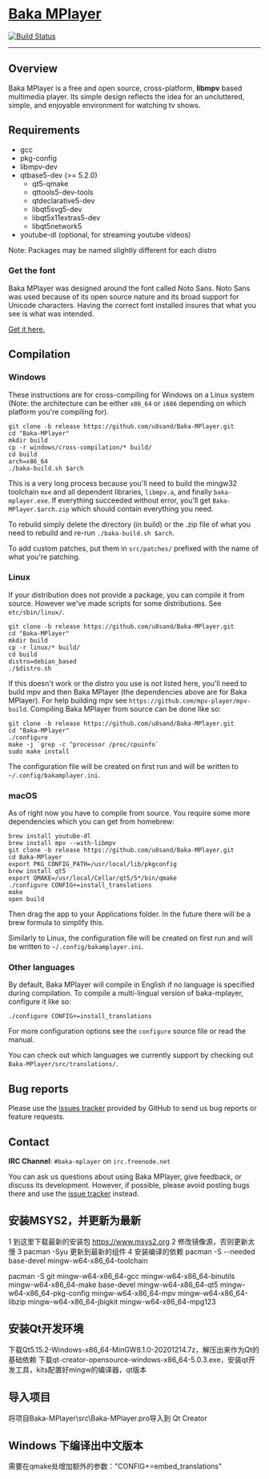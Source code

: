 # [Baka MPlayer](http://bakamplayer.u8sand.net)

[![Build Status](https://travis-ci.org/u8sand/Baka-MPlayer.svg?branch=master)](https://travis-ci.org/u8sand/Baka-MPlayer)

--------------


## Overview

Baka MPlayer is a free and open source, cross-platform, **libmpv** based multimedia player.
Its simple design reflects the idea for an uncluttered, simple, and enjoyable environment for watching tv shows.


## Requirements

* gcc
* pkg-config
* libmpv-dev
* qtbase5-dev (>= 5.2.0)
  * qt5-qmake
  * qttools5-dev-tools
  * qtdeclarative5-dev
  * libqt5svg5-dev
  * libqt5x11extras5-dev
  * libqt5network5
* youtube-dl (optional, for streaming youtube videos)

Note: Packages may be named slightly different for each distro

### Get the font

Baka MPlayer was designed around the font called Noto Sans. Noto Sans was used because of its open source nature and its broad support for Unicode characters. Having the correct font installed insures that what you see is what was intended.

[Get it here.](https://www.google.com/get/noto/#sans-lgc)


## Compilation

### Windows

These instructions are for cross-compiling for Windows on a Linux system (Note: the architecture can be either `x86_64` or `i686` depending on which platform you're compiling for).
```
git clone -b release https://github.com/u8sand/Baka-MPlayer.git
cd "Baka-MPlayer"
mkdir build
cp -r windows/cross-compilation/* build/
cd build
arch=x86_64
./baka-build.sh $arch
```
This is a very long process because you'll need to build the mingw32 toolchain `mxe` and all dependent libraries, `libmpv.a`, and finally `baka-mplayer.exe`. If everything succeeded without error, you'll get `Baka-MPlayer.$arch.zip` which should contain everything you need.

To rebuild simply delete the directory (in build) or the .zip file of what you need to rebuild and re-run `./baka-build.sh $arch`.

To add custom patches, put them in `src/patches/` prefixed with the name of what you're patching.

### Linux

If your distribution does not provide a package, you can compile it from source.
However we've made scripts for some distributions. See `etc/sbin/linux/`.
```
git clone -b release https://github.com/u8sand/Baka-MPlayer.git
cd "Baka-MPlayer"
mkdir build
cp -r linux/* build/
cd build
distro=debian_based
./$distro.sh
```
If this doesn't work or the distro you use is not listed here, you'll need to build mpv and then Baka MPlayer (the dependencies above are for Baka MPlayer). For help building mpv see `https://github.com/mpv-player/mpv-build`. Compiling Baka MPlayer from source can be done like so:
```
git clone -b release https://github.com/u8sand/Baka-MPlayer.git
cd "Baka-MPlayer"
./configure
make -j `grep -c ^processor /proc/cpuinfo`
sudo make install
```
The configuration file will be created on first run and will be written to `~/.config/bakamplayer.ini`.

### macOS

As of right now you have to compile from source.
You require some more dependencies which you can get from homebrew:
```
brew install youtube-dl
brew install mpv --with-libmpv
git clone -b release https://github.com/u8sand/Baka-MPlayer.git
cd Baka-MPlayer
export PKG_CONFIG_PATH=/usr/local/lib/pkgconfig
brew install qt5
export QMAKE=/usr/local/Cellar/qt5/5*/bin/qmake
./configure CONFIG+=install_translations
make
open build
```
Then drag the app to your Applications folder.
In the future there will be a brew formula to simplify this.

Similarly to Linux, the configuration file will be created on first run and will be written to `~/.config/bakamplayer.ini`.

### Other languages

By default, Baka MPlayer will compile in English if no language is specified during compilation. To compile a multi-lingual version of baka-mplayer, configure it like so:

    ./configure CONFIG+=install_translations

For more configuration options see the `configure` source file or read the manual.

You can check out which languages we currently support by checking out `Baka-MPlayer/src/translations/`.


## Bug reports

Please use the [issues tracker](https://github.com/u8sand/Baka-MPlayer/issues) provided by GitHub to send us bug reports or feature requests.


## Contact

**IRC Channel**: `#baka-mplayer` on `irc.freenode.net`

You can ask us questions about using Baka MPlayer, give feedback, or discuss its development.
However, if possible, please avoid posting bugs there and use the [issue tracker](https://github.com/u8sand/Baka-MPlayer/issues) instead.

## 安装MSYS2，并更新为最新
1 到这里下载最新的安装包 https://www.msys2.org
2 修改镜像源，否则更新太慢
3 pacman -Syu 更新到最新的组件 
4 安装编译的依赖
pacman -S --needed base-devel mingw-w64-x86_64-toolchain

pacman -S  git mingw-w64-x86_64-gcc mingw-w64-x86_64-binutils mingw-w64-x86_64-make base-devel mingw-w64-x86_64-qt5 mingw-w64-x86_64-pkg-config mingw-w64-x86_64-mpv mingw-w64-x86_64-libzip mingw-w64-x86_64-jbigkit mingw-w64-x86_64-mpg123

## 安装Qt开发环境
下载Qt5.15.2-Windows-x86_64-MinGW8.1.0-20201214.7z，解压出来作为Qt的基础依赖
下载qt-creator-opensource-windows-x86_64-5.0.3.exe，安装qt开发工具，kits配置好mingw的编译器，qt版本

## 导入项目
将项目Baka-MPlayer\src\Baka-MPlayer.pro导入到 Qt Creator

## Windows 下编译出中文版本
需要在qmake处增加额外的参数："CONFIG+=embed_translations"